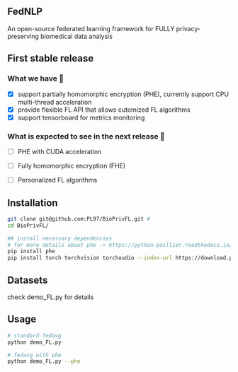 ## FedNLP

An open-source federated learning framework for FULLY privacy-preserving biomedical data analysis

## First stable release

### What we have :star2: 

- [x] support partially homomorphic encryption (PHE), currently support CPU multi-thread acceleration
- [x] provide flexible FL API that allows cutomized FL algorithms
- [x] support tensorboard for metrics monitoring

### What is expected to see in the next release :rocket: 
- [ ] PHE with CUDA acceleration
- [ ] Fully homomorphic encryption (FHE)
- [ ] Personalized FL algorithms


## Installation
```bash
git clone git@github.com:PL97/BioPrivFL.git #
cd BioPrivFL/

## install necessary dependencies
# for more details about phe -> https://python-paillier.readthedocs.io/en/develop/installation.html
pip install phe
pip install torch torchvision torchaudio --index-url https://download.pytorch.org/whl/cu121

```

## Datasets
check demo_FL.py for details

## Usage

```bash
# standard fedavg
python demo_FL.py

# fedavg with phe
python demo_FL.py --phe 

```
